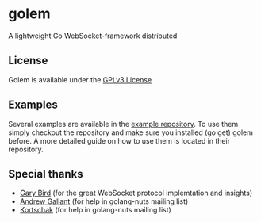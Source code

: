 golem
================================
A lightweight Go WebSocket-framework distributed 

License
-------------------------
Golem is available under the  [GPLv3 License](http://www.gnu.org/licenses/gpl.html)

Examples
-------------------------
Several examples are available in the [example repository](https://github.com/trevex/golem_examples). To use them simply checkout the
repository and make sure you installed (go get) golem before. A more detailed guide on how
to use them is located in their repository.

Special thanks
-------------------------
* [Gary Bird](http://gary.beagledreams.com/) (for the great WebSocket protocol implemtation and insights)
* [Andrew Gallant](http://burntsushi.net/) (for help in golang-nuts mailing list)
* [Kortschak](https://github.com/kortschak) (for help in golang-nuts mailing list)